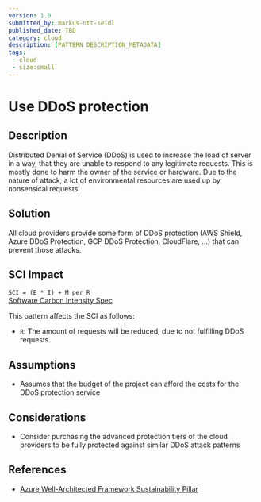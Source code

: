 ```yaml
---
version: 1.0
submitted_by: markus-ntt-seidl
published_date: TBD
category: cloud
description: [PATTERN_DESCRIPTION_METADATA]
tags: 
 - cloud
 - size:small
---
```


# Use DDoS protection

## Description

Distributed Denial of Service (DDoS) is used to increase the load of server in a way, that they are unable to respond to any legitimate requests. This is mostly done to harm the owner of the service or hardware. 
Due to the nature of attack, a lot of environmental resources are used up by nonsensical requests.

## Solution

All cloud providers provide some form of DDoS protection (AWS Shield, Azure DDoS Protection, GCP DDoS Protection, CloudFlare, ...) that can prevent those attacks.

## SCI Impact

`SCI = (E * I) + M per R`  
[Software Carbon Intensity Spec](https://grnsft.org/sci)

This pattern affects the SCI as follows:

- `R`: The amount of requests will be reduced, due to not fulfilling DDoS requests

## Assumptions

- Assumes that the budget of the project can afford the costs for the DDoS protection service

## Considerations

- Consider purchasing the advanced protection tiers of the cloud providers to be fully protected against similar DDoS attack patterns

## References

- [Azure Well-Architected Framework Sustainability Pillar](https://learn.microsoft.com/en-us/azure/architecture/framework/sustainability/sustainability-application-design)
                                                           
